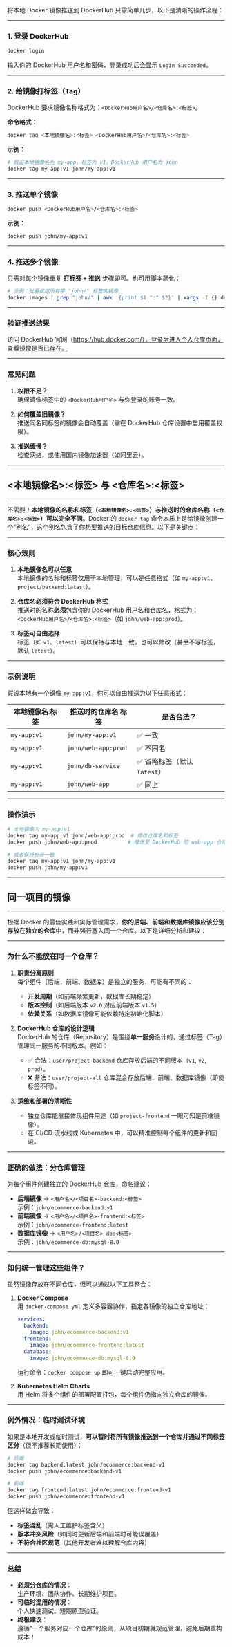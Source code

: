 将本地 Docker 镜像推送到 DockerHub 只需简单几步，以下是清晰的操作流程：

---

### **1. 登录 DockerHub**
```bash
docker login
```
输入你的 DockerHub 用户名和密码，登录成功后会显示 `Login Succeeded`。

---

### **2. 给镜像打标签（Tag）**
DockerHub 要求镜像名称格式为：`<DockerHub用户名>/<仓库名>:<标签>`。

**命令格式：**
```bash
docker tag <本地镜像名>:<标签> <DockerHub用户名>/<仓库名>:<标签>
```

**示例：**
```bash
# 假设本地镜像名为 my-app，标签为 v1，DockerHub 用户名为 john
docker tag my-app:v1 john/my-app:v1
```

---

### **3. 推送单个镜像**
```bash
docker push <DockerHub用户名>/<仓库名>:<标签>
```

**示例：**
```bash
docker push john/my-app:v1
```

---

### **4. 推送多个镜像**
只需对每个镜像重复 **打标签 + 推送** 步骤即可。也可用脚本简化：

```bash
# 示例：批量推送所有带 "john/" 标签的镜像
docker images | grep "john/" | awk '{print $1 ":" $2}' | xargs -I {} docker push {}
```

---

### **验证推送结果**
访问 DockerHub 官网（https://hub.docker.com/），登录后进入个人仓库页面，查看镜像是否已存在。

---

### **常见问题**
1. **权限不足？**  
   确保镜像标签中的 `<DockerHub用户名>` 与你登录的账号一致。

2. **如何覆盖旧镜像？**  
   推送同名同标签的镜像会自动覆盖（需在 DockerHub 仓库设置中启用覆盖权限）。

3. **推送缓慢？**  
   检查网络，或使用国内镜像加速器（如阿里云）。

---
## <本地镜像名>:<标签> 与 <仓库名>:<标签>
---
不需要！**本地镜像的名称和标签（`<本地镜像名>:<标签>`）与推送时的仓库名称（`<仓库名>:<标签>`）可以完全不同**。Docker 的 `docker tag` 命令本质上是给镜像创建一个“别名”，这个别名包含了你想要推送的目标仓库信息。以下是关键点：

---

### **核心规则**
1. **本地镜像名可以任意**  
   本地镜像的名称和标签仅用于本地管理，可以是任意格式（如 `my-app:v1`、`project/backend:latest`）。

2. **仓库名必须符合 DockerHub 格式**  
   推送时的名称**必须**包含你的 DockerHub 用户名和仓库名，格式为：  
   `<DockerHub用户名>/<仓库名>:<标签>`（如 `john/web-app:prod`）。

3. **标签可自由选择**  
   标签（如 `v1`、`latest`）可以保持与本地一致，也可以修改（甚至不写标签，默认 `latest`）。

---

### **示例说明**
假设本地有一个镜像 `my-app:v1`，你可以自由推送为以下任意形式：

| 本地镜像名:标签       | 推送时的仓库名:标签      | 是否合法？ |
|-----------------------|--------------------------|------------|
| `my-app:v1`           | `john/my-app:v1`         | ✅ 一致     |
| `my-app:v1`           | `john/web-app:prod`      | ✅ 不同名   |
| `my-app:v1`           | `john/db-service`        | ✅ 省略标签（默认 `latest`） |
| `my-app:v1`           | `john/web-app`           | ✅ 同上     |

---

### **操作演示**
```bash
# 本地镜像为 my-app:v1
docker tag my-app:v1 john/web-app:prod  # 修改仓库名和标签
docker push john/web-app:prod          # 推送至 DockerHub 的 web-app 仓库，标签为 prod

# 或者保持标签一致
docker tag my-app:v1 john/my-app:v1
docker push john/my-app:v1
```

---

## 同一项目的镜像
---
根据 Docker 的最佳实践和实际管理需求，**你的后端、前端和数据库镜像应该分别存放在独立的仓库中**，而非强行塞入同一个仓库。以下是详细分析和建议：

---

### **为什么不能放在同一个仓库？**
1. **职责分离原则**  
   每个组件（后端、前端、数据库）是独立的服务，可能有不同的：
   - **开发周期**（如前端频繁更新，数据库长期稳定）
   - **版本控制**（如后端版本 `v2.0` 对应前端版本 `v1.5`）
   - **依赖关系**（如数据库镜像可能依赖特定初始化脚本）

2. **DockerHub 仓库的设计逻辑**  
   DockerHub 的仓库（Repository）是围绕**单一服务**设计的，通过标签（Tag）管理同一服务的不同版本。例如：
   - ✅ 合法：`user/project-backend` 仓库存放后端的不同版本（`v1`, `v2`, `prod`）。
   - ❌ 非法：`user/project-all` 仓库混合存放后端、前端、数据库镜像（即使标签不同）。

3. **运维和部署的清晰性**  
   - 独立仓库能直接体现组件用途（如 `project-frontend` 一眼可知是前端镜像）。
   - 在 CI/CD 流水线或 Kubernetes 中，可以精准控制每个组件的更新和回滚。

---

### **正确的做法：分仓库管理**
为每个组件创建独立的 DockerHub 仓库，命名建议：  
- **后端镜像** → `<用户名>/<项目名>-backend:<标签>`  
  示例：`john/ecommerce-backend:v1`  
- **前端镜像** → `<用户名>/<项目名>-frontend:<标签>`  
  示例：`john/ecommerce-frontend:latest`  
- **数据库镜像** → `<用户名>/<项目名>-db:<标签>`  
  示例：`john/ecommerce-db:mysql-8.0`

---

### **如何统一管理这些组件？**
虽然镜像存放在不同仓库，但可以通过以下工具整合：  
1. **Docker Compose**  
   用 `docker-compose.yml` 定义多容器协作，指定各镜像的独立仓库地址：  
   ```yaml
   services:
     backend:
       image: john/ecommerce-backend:v1
     frontend:
       image: john/ecommerce-frontend:latest
     database:
       image: john/ecommerce-db:mysql-8.0
   ```
   运行命令：`docker compose up` 即可一键启动完整应用。

2. **Kubernetes Helm Charts**  
   用 Helm 将多个组件的部署配置打包，每个组件仍指向独立仓库的镜像。

---

### **例外情况：临时测试环境**
如果是本地开发或临时测试，**可以暂时将所有镜像推送到一个仓库并通过不同标签区分**（但不推荐长期使用）：  
```bash
# 后端
docker tag backend:latest john/ecommerce:backend-v1
docker push john/ecommerce:backend-v1

# 前端
docker tag frontend:latest john/ecommerce:frontend-v1
docker push john/ecommerce:frontend-v1
```
但这样做会导致：
- **标签混乱**（需人工维护标签含义）
- **版本冲突风险**（如同时更新后端和前端时可能误覆盖）
- **不符合社区规范**（其他开发者难以理解仓库内容）

---

### **总结**
- **必须分仓库的情况**：  
  生产环境、团队协作、长期维护项目。
- **可临时混用的情况**：  
  个人快速测试、短期原型验证。
- **终极建议**：  
  遵循“一个服务对应一个仓库”的原则，从项目初期就规范管理，避免后期重构成本！